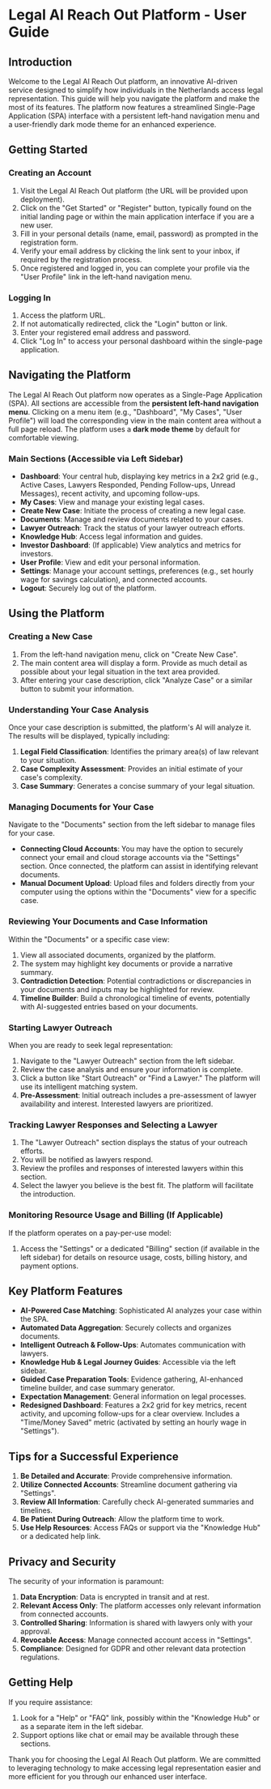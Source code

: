 # Legal AI Reach Out Platform - User Guide

## Introduction

Welcome to the Legal AI Reach Out platform, an innovative AI-driven service designed to simplify how individuals in the Netherlands access legal representation. This guide will help you navigate the platform and make the most of its features. The platform now features a streamlined Single-Page Application (SPA) interface with a persistent left-hand navigation menu and a user-friendly dark mode theme for an enhanced experience.

## Getting Started

### Creating an Account

1. Visit the Legal AI Reach Out platform (the URL will be provided upon deployment).
2. Click on the "Get Started" or "Register" button, typically found on the initial landing page or within the main application interface if you are a new user.
3. Fill in your personal details (name, email, password) as prompted in the registration form.
4. Verify your email address by clicking the link sent to your inbox, if required by the registration process.
5. Once registered and logged in, you can complete your profile via the "User Profile" link in the left-hand navigation menu.

### Logging In

1. Access the platform URL.
2. If not automatically redirected, click the "Login" button or link.
3. Enter your registered email address and password.
4. Click "Log In" to access your personal dashboard within the single-page application.

## Navigating the Platform

The Legal AI Reach Out platform now operates as a Single-Page Application (SPA). All sections are accessible from the **persistent left-hand navigation menu**. Clicking on a menu item (e.g., "Dashboard", "My Cases", "User Profile") will load the corresponding view in the main content area without a full page reload. The platform uses a **dark mode theme** by default for comfortable viewing.

### Main Sections (Accessible via Left Sidebar)

*   **Dashboard**: Your central hub, displaying key metrics in a 2x2 grid (e.g., Active Cases, Lawyers Responded, Pending Follow-ups, Unread Messages), recent activity, and upcoming follow-ups.
*   **My Cases**: View and manage your existing legal cases.
*   **Create New Case**: Initiate the process of creating a new legal case.
*   **Documents**: Manage and review documents related to your cases.
*   **Lawyer Outreach**: Track the status of your lawyer outreach efforts.
*   **Knowledge Hub**: Access legal information and guides.
*   **Investor Dashboard**: (If applicable) View analytics and metrics for investors.
*   **User Profile**: View and edit your personal information.
*   **Settings**: Manage your account settings, preferences (e.g., set hourly wage for savings calculation), and connected accounts.
*   **Logout**: Securely log out of the platform.

## Using the Platform

### Creating a New Case

1. From the left-hand navigation menu, click on "Create New Case".
2. The main content area will display a form. Provide as much detail as possible about your legal situation in the text area provided.
3. After entering your case description, click "Analyze Case" or a similar button to submit your information.

### Understanding Your Case Analysis

Once your case description is submitted, the platform's AI will analyze it. The results will be displayed, typically including:

1.  **Legal Field Classification**: Identifies the primary area(s) of law relevant to your situation.
2.  **Case Complexity Assessment**: Provides an initial estimate of your case's complexity.
3.  **Case Summary**: Generates a concise summary of your legal situation.

### Managing Documents for Your Case

Navigate to the "Documents" section from the left sidebar to manage files for your case.

*   **Connecting Cloud Accounts**: You may have the option to securely connect your email and cloud storage accounts via the "Settings" section. Once connected, the platform can assist in identifying relevant documents.
*   **Manual Document Upload**: Upload files and folders directly from your computer using the options within the "Documents" view for a specific case.

### Reviewing Your Documents and Case Information

Within the "Documents" or a specific case view:

1.  View all associated documents, organized by the platform.
2.  The system may highlight key documents or provide a narrative summary.
3.  **Contradiction Detection**: Potential contradictions or discrepancies in your documents and inputs may be highlighted for review.
4.  **Timeline Builder**: Build a chronological timeline of events, potentially with AI-suggested entries based on your documents.

### Starting Lawyer Outreach

When you are ready to seek legal representation:

1.  Navigate to the "Lawyer Outreach" section from the left sidebar.
2.  Review the case analysis and ensure your information is complete.
3.  Click a button like "Start Outreach" or "Find a Lawyer." The platform will use its intelligent matching system.
4.  **Pre-Assessment**: Initial outreach includes a pre-assessment of lawyer availability and interest. Interested lawyers are prioritized.

### Tracking Lawyer Responses and Selecting a Lawyer

1.  The "Lawyer Outreach" section displays the status of your outreach efforts.
2.  You will be notified as lawyers respond.
3.  Review the profiles and responses of interested lawyers within this section.
4.  Select the lawyer you believe is the best fit. The platform will facilitate the introduction.

### Monitoring Resource Usage and Billing (If Applicable)

If the platform operates on a pay-per-use model:

1.  Access the "Settings" or a dedicated "Billing" section (if available in the left sidebar) for details on resource usage, costs, billing history, and payment options.

## Key Platform Features

*   **AI-Powered Case Matching**: Sophisticated AI analyzes your case within the SPA.
*   **Automated Data Aggregation**: Securely collects and organizes documents.
*   **Intelligent Outreach & Follow-Ups**: Automates communication with lawyers.
*   **Knowledge Hub & Legal Journey Guides**: Accessible via the left sidebar.
*   **Guided Case Preparation Tools**: Evidence gathering, AI-enhanced timeline builder, and case summary generator.
*   **Expectation Management**: General information on legal processes.
*   **Redesigned Dashboard**: Features a 2x2 grid for key metrics, recent activity, and upcoming follow-ups for a clear overview. Includes a "Time/Money Saved" metric (activated by setting an hourly wage in "Settings").

## Tips for a Successful Experience

1.  **Be Detailed and Accurate**: Provide comprehensive information.
2.  **Utilize Connected Accounts**: Streamline document gathering via "Settings".
3.  **Review All Information**: Carefully check AI-generated summaries and timelines.
4.  **Be Patient During Outreach**: Allow the platform time to work.
5.  **Use Help Resources**: Access FAQs or support via the "Knowledge Hub" or a dedicated help link.

## Privacy and Security

The security of your information is paramount:

1.  **Data Encryption**: Data is encrypted in transit and at rest.
2.  **Relevant Access Only**: The platform accesses only relevant information from connected accounts.
3.  **Controlled Sharing**: Information is shared with lawyers only with your approval.
4.  **Revocable Access**: Manage connected account access in "Settings".
5.  **Compliance**: Designed for GDPR and other relevant data protection regulations.

## Getting Help

If you require assistance:

1.  Look for a "Help" or "FAQ" link, possibly within the "Knowledge Hub" or as a separate item in the left sidebar.
2.  Support options like chat or email may be available through these sections.

Thank you for choosing the Legal AI Reach Out platform. We are committed to leveraging technology to make accessing legal representation easier and more efficient for you through our enhanced user interface.
